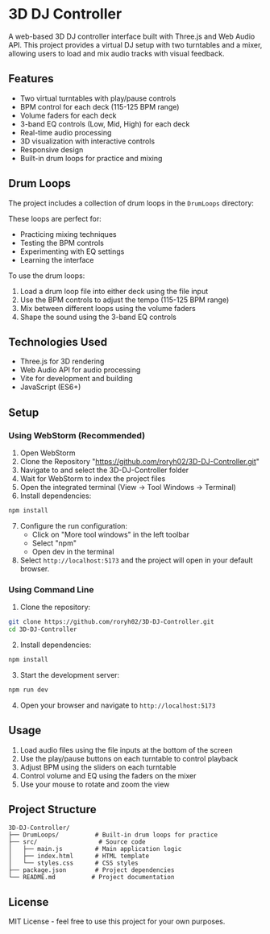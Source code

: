 # 3D DJ Controller

A web-based 3D DJ controller interface built with Three.js and Web Audio API. This project provides a virtual DJ setup with two turntables and a mixer, allowing users to load and mix audio tracks with visual feedback.

## Features

- Two virtual turntables with play/pause controls
- BPM control for each deck (115-125 BPM range)
- Volume faders for each deck
- 3-band EQ controls (Low, Mid, High) for each deck
- Real-time audio processing
- 3D visualization with interactive controls
- Responsive design
- Built-in drum loops for practice and mixing

## Drum Loops

The project includes a collection of drum loops in the `DrumLoops` directory:

These loops are perfect for:
- Practicing mixing techniques
- Testing the BPM controls
- Experimenting with EQ settings
- Learning the interface

To use the drum loops:
1. Load a drum loop file into either deck using the file input
2. Use the BPM controls to adjust the tempo (115-125 BPM range)
3. Mix between different loops using the volume faders
4. Shape the sound using the 3-band EQ controls

## Technologies Used

- Three.js for 3D rendering
- Web Audio API for audio processing
- Vite for development and building
- JavaScript (ES6+)

## Setup

### Using WebStorm (Recommended)

1. Open WebStorm
2. Clone the Repository "https://github.com/roryh02/3D-DJ-Controller.git"
3. Navigate to and select the 3D-DJ-Controller folder
4. Wait for WebStorm to index the project files
5. Open the integrated terminal (View -> Tool Windows -> Terminal)
6. Install dependencies:
```bash
npm install
```
7. Configure the run configuration:
   - Click on "More tool windows" in the left toolbar
   - Select "npm"
   - Open dev in the terminal
8.   Select `http://localhost:5173` and the project will open in your default browser.

### Using Command Line

1. Clone the repository:
```bash
git clone https://github.com/roryh02/3D-DJ-Controller.git
cd 3D-DJ-Controller
```

2. Install dependencies:
```bash
npm install
```

3. Start the development server:
```bash
npm run dev
```

4. Open your browser and navigate to `http://localhost:5173`

## Usage

1. Load audio files using the file inputs at the bottom of the screen
2. Use the play/pause buttons on each turntable to control playback
3. Adjust BPM using the sliders on each turntable
4. Control volume and EQ using the faders on the mixer
5. Use your mouse to rotate and zoom the view

## Project Structure

```
3D-DJ-Controller/
├── DrumLoops/          # Built-in drum loops for practice
├── src/                 # Source code
│   ├── main.js         # Main application logic
│   ├── index.html      # HTML template
│   └── styles.css      # CSS styles
├── package.json        # Project dependencies
└── README.md          # Project documentation
```

## License

MIT License - feel free to use this project for your own purposes. 